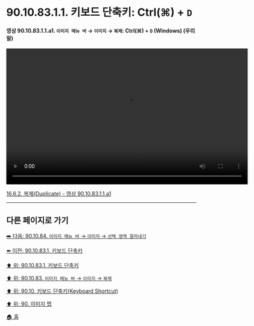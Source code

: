 # 90.10.83.1.1. 키보드 단축키: Ctrl(⌘) + `D`

<a id="90-10-83-01-01-a1"></a>

#### 영상 90.10.83.1.1.a1. `이미지 메뉴 바` → `이미지` → `복제`: Ctrl(⌘) + `D` (Windows) (우리말)
<video controls="controls" width="640" height="360" src="https://github.com/user-attachments/assets/25165e26-2397-40d1-87c8-b258f0aeaabf"></video>

[16.6.2. 복제(Duplicate) - 영상 90.10.83.1.1.a1](./16-06-02-duplicate.md#90-10-83-01-01-a1)

***

## 다른 페이지로 가기

[➡️ 다음: 90.10.84. `이미지 메뉴 바` → `이미지` → `선택 영역 잘라내기`](./90-10-84-00-menu_image_crop_to_selection.md)

[⬅️ 이전: 90.10.83.1. 키보드 단축키](./90-10-83-01-00-keyboard_shortcut.md)

[⬆️ 위: 90.10.83.1. 키보드 단축키](./90-10-83-01-00-keyboard_shortcut.md)

[⬆️ 위: 90.10.83. `이미지 메뉴 바` → `이미지` → `복제`](./90-10-83-00-menu_image_duplicate.md)

[⬆️ 위: 90.10. 키보드 단축키(Keyboard Shortcut)](./90-10-00-keyboard_shortcut.md)

[⬆️ 위: 90. 이미지 맵](./90-00-image-map.md)

[🏠 홈](./00-home.md)